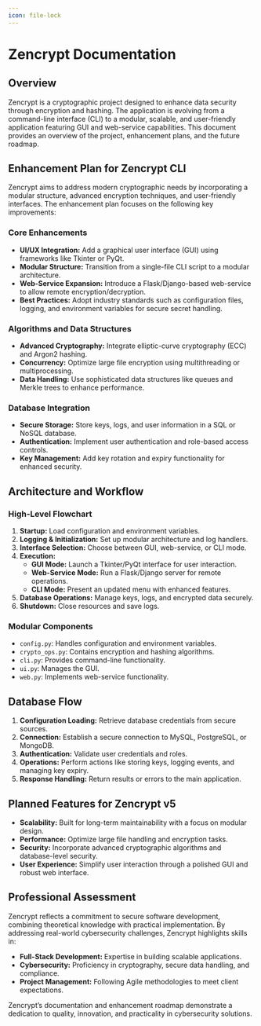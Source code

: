 ```yaml
---
icon: file-lock
---
```


# Zencrypt Documentation

## Overview

Zencrypt is a cryptographic project designed to enhance data security through encryption and hashing. The application is evolving from a command-line interface (CLI) to a modular, scalable, and user-friendly application featuring GUI and web-service capabilities. This document provides an overview of the project, enhancement plans, and the future roadmap.

## Enhancement Plan for Zencrypt CLI

Zencrypt aims to address modern cryptographic needs by incorporating a modular structure, advanced encryption techniques, and user-friendly interfaces. The enhancement plan focuses on the following key improvements:

### Core Enhancements

* **UI/UX Integration:** Add a graphical user interface (GUI) using frameworks like Tkinter or PyQt.
* **Modular Structure:** Transition from a single-file CLI script to a modular architecture.
* **Web-Service Expansion:** Introduce a Flask/Django-based web-service to allow remote encryption/decryption.
* **Best Practices:** Adopt industry standards such as configuration files, logging, and environment variables for secure secret handling.

### Algorithms and Data Structures

* **Advanced Cryptography:** Integrate elliptic-curve cryptography (ECC) and Argon2 hashing.
* **Concurrency:** Optimize large file encryption using multithreading or multiprocessing.
* **Data Handling:** Use sophisticated data structures like queues and Merkle trees to enhance performance.

### Database Integration

* **Secure Storage:** Store keys, logs, and user information in a SQL or NoSQL database.
* **Authentication:** Implement user authentication and role-based access controls.
* **Key Management:** Add key rotation and expiry functionality for enhanced security.

## Architecture and Workflow

### High-Level Flowchart

1. **Startup:** Load configuration and environment variables.
2. **Logging & Initialization:** Set up modular architecture and log handlers.
3. **Interface Selection:** Choose between GUI, web-service, or CLI mode.
4. **Execution:**
   * **GUI Mode:** Launch a Tkinter/PyQt interface for user interaction.
   * **Web-Service Mode:** Run a Flask/Django server for remote operations.
   * **CLI Mode:** Present an updated menu with enhanced features.
5. **Database Operations:** Manage keys, logs, and encrypted data securely.
6. **Shutdown:** Close resources and save logs.

### Modular Components

* `config.py`: Handles configuration and environment variables.
* `crypto_ops.py`: Contains encryption and hashing algorithms.
* `cli.py`: Provides command-line functionality.
* `ui.py`: Manages the GUI.
* `web.py`: Implements web-service functionality.

## Database Flow

1. **Configuration Loading:** Retrieve database credentials from secure sources.
2. **Connection:** Establish a secure connection to MySQL, PostgreSQL, or MongoDB.
3. **Authentication:** Validate user credentials and roles.
4. **Operations:** Perform actions like storing keys, logging events, and managing key expiry.
5. **Response Handling:** Return results or errors to the main application.

## Planned Features for Zencrypt v5

* **Scalability:** Built for long-term maintainability with a focus on modular design.
* **Performance:** Optimize large file handling and encryption tasks.
* **Security:** Incorporate advanced cryptographic algorithms and database-level security.
* **User Experience:** Simplify user interaction through a polished GUI and robust web interface.

## Professional Assessment

Zencrypt reflects a commitment to secure software development, combining theoretical knowledge with practical implementation. By addressing real-world cybersecurity challenges, Zencrypt highlights skills in:

* **Full-Stack Development:** Expertise in building scalable applications.
* **Cybersecurity:** Proficiency in cryptography, secure data handling, and compliance.
* **Project Management:** Following Agile methodologies to meet client expectations.

Zencrypt’s documentation and enhancement roadmap demonstrate a dedication to quality, innovation, and practicality in cybersecurity solutions.
